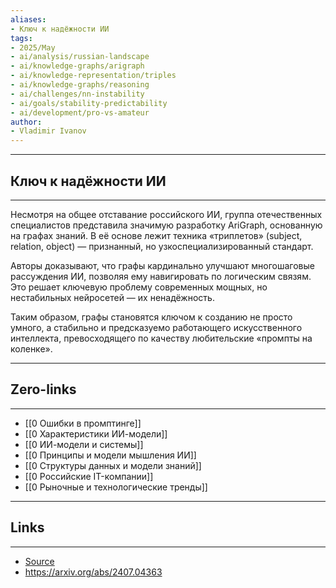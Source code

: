 ```yaml
---
aliases: 
- Ключ к надёжности ИИ 
tags:
- 2025/May
- ai/analysis/russian-landscape 
- ai/knowledge-graphs/arigraph 
- ai/knowledge-representation/triples 
- ai/knowledge-graphs/reasoning
- ai/challenges/nn-instability
- ai/goals/stability-predictability
- ai/development/pro-vs-amateur
author:
- Vladimir Ivanov
---
```

-----
##  Ключ к надёжности ИИ 
-----
Несмотря на общее отставание российского ИИ, группа отечественных специалистов представила значимую разработку AriGraph, основанную на графах знаний. В её основе лежит техника «триплетов» (subject, relation, object) — признанный, но узкоспециализированный стандарт.

Авторы доказывают, что графы кардинально улучшают многошаговые рассуждения ИИ, позволяя ему навигировать по логическим связям. Это решает ключевую проблему современных мощных, но нестабильных нейросетей — их ненадёжность. 

Таким образом, графы становятся ключом к созданию не просто умного, а стабильно и предсказуемо работающего искусственного интеллекта, превосходящего по качеству любительские «промпты на коленке».

---
## Zero-links
---
- [[0 Ошибки в промптинге]]
- [[0 Характеристики ИИ-модели]]
- [[0 ИИ-модели и системы]]
- [[0 Принципы и модели мышления ИИ]]
- [[0 Структуры данных и модели знаний]]
- [[0 Российские IT-компании]]
- [[0 Рыночные и технологические тренды]]

---
## Links
---
- [Source](https://t.me/turboproject/1708)
- https://arxiv.org/abs/2407.04363